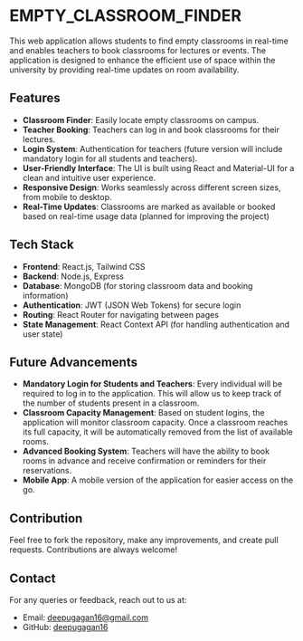 # EMPTY_CLASSROOM_FINDER

This web application allows students to find empty classrooms in real-time and enables teachers to book classrooms for lectures or events. The application is designed to enhance the efficient use of space within the university by providing real-time updates on room availability.

## Features
- **Classroom Finder**: Easily locate empty classrooms on campus.
- **Teacher Booking**: Teachers can log in and book classrooms for their lectures.
- **Login System**: Authentication for teachers (future version will include mandatory login for all students and teachers).
- **User-Friendly Interface**: The UI is built using React and Material-UI for a clean and intuitive user experience.
- **Responsive Design**: Works seamlessly across different screen sizes, from mobile to desktop.
- **Real-Time Updates**: Classrooms are marked as available or booked based on real-time usage data (planned for improving the project)

## Tech Stack
- **Frontend**: React.js, Tailwind CSS
- **Backend**: Node.js, Express
- **Database**: MongoDB (for storing classroom data and booking information)
- **Authentication**: JWT (JSON Web Tokens) for secure login
- **Routing**: React Router for navigating between pages
- **State Management**: React Context API (for handling authentication and user state)

## Future Advancements
- **Mandatory Login for Students and Teachers**: Every individual will be required to log in to the application. This will allow us to keep track of the number of students present in a classroom.
- **Classroom Capacity Management**: Based on student logins, the application will monitor classroom capacity. Once a classroom reaches its full capacity, it will be automatically removed from the list of available rooms.
- **Advanced Booking System**: Teachers will have the ability to book rooms in advance and receive confirmation or reminders for their reservations.
- **Mobile App**: A mobile version of the application for easier access on the go.

## Contribution
Feel free to fork the repository, make any improvements, and create pull requests. Contributions are always welcome!

## Contact
For any queries or feedback, reach out to us at: 
- Email: deepugagan16@gmail.com
- GitHub: [deepugagan16](https://github.com/deepugagan16)
